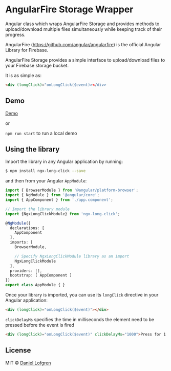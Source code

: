 # AngularFire Storage Wrapper

Angular class which wraps AngularFire Storage and provides methods to upload/download multiple files simultaneously while keeping track of their progress. 

AngularFire (https://github.com/angular/angularfire) is the official Angular Library for Firebase. 

AngularFire Storage provides a simple interface to upload/download files to your Firebase storage bucket.

It is as simple as:

```html
<div (longClick)="onLongClick($event)></div>
```

## Demo

[Demo](https://tylder.github.io/ngx-long-click/)

or 

`npm run start` to run a local demo

## Using the library

Import the library in any Angular application by running:

```bash
$ npm install ngx-long-click --save
```

and then from your Angular `AppModule`:

```typescript
import { BrowserModule } from '@angular/platform-browser';
import { NgModule } from '@angular/core';
import { AppComponent } from './app.component';

// Import the library module
import {NgxLongClickModule} from 'ngx-long-click';

@NgModule({
  declarations: [
    AppComponent
  ],
  imports: [
    BrowserModule,

    // Specify NgxLongClickModule library as an import
    NgxLongClickModule
  ],
  providers: [],
  bootstrap: [ AppComponent ]
})
export class AppModule { }
```

Once your library is imported, you can use its `longClick` directive in your Angular application:

```html
<div (longClick)="onLongClick($event)"></div>
```

`clickDelayMs` specifies the time in milliseconds the element need to be pressed before the event is fired 

```html
<div (longClick)="onLongClick($event)" clickDelayMs="1000">Press for 1 sec</div>
```

## License

MIT © [Daniel Lofgren](mailto:lofgrendaniel@hotmail.com)
